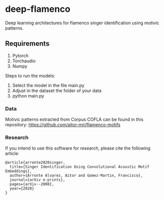 # deep-flamenco
Deep learning architectures for flamenco singer identification using motivic patterns.

## Requirements

1. Pytorch
2. Torchaudio
3. Numpy

Steps to run the models:

1. Select the model in the file main.py
2. Adjust in the dataset the folder of your data
3. python main.py

### Data

Motivic patterns extracted from Corpus COFLA can be found in this repository: https://github.com/aitor-mir/flamenco-motifs 

### Research

If you intend to use this software for research, please cite the following article:

```
@article{arronte2020singer,
  title={Singer Identification Using Convolutional Acoustic Motif Embeddings},
  author={Arronte Alvarez, Aitor and Gomez-Martin, Francisco},
  journal={arXiv e-prints},
  pages={arXiv--2008},
  year={2020}
}
```
